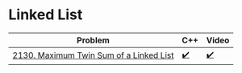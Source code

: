 # Linked List

| Problem | C++ | Video |
|---------|---|-------|
| [2130. Maximum Twin Sum of a Linked List](https://leetcode.com/problems/maximum-twin-sum-of-a-linked-list/) | [✔️](code/2130MaximumTwinSumofaLinkedList.cpp) | [✔️](https://www.facebook.com/watch/live/?ref=watch_permalink&v=3575293192712530) |



<!-- 
| [0242 - Valid Anagram](https://leetcode.com/problems/valid-anagram/) | [C Solution](path/to/c/code/file2.c) | [Video](https://facebook.com/video/link2) | -->



<!-- | [1929 - Concatenation of Array](https://leetcode.com/problems/concatenation-of-array/) | [C Solution](path/to/c/code/file3.c) | [Video](https://facebook.com/video/link3) | -->
